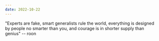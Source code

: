 ```yaml
---
date: 2022-10-22
---
```


"Experts are fake, smart generalists rule the world, everything is designed by
people no smarter than you, and courage is in shorter supply than genius" --
roon
